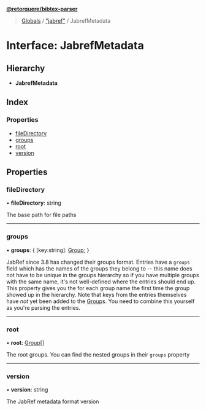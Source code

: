 **[@retorquere/bibtex-parser](../README.md)**

> [Globals](../globals.md) / ["jabref"](../modules/_jabref_.md) / JabrefMetadata

# Interface: JabrefMetadata

## Hierarchy

* **JabrefMetadata**

## Index

### Properties

* [fileDirectory](_jabref_.jabrefmetadata.md#filedirectory)
* [groups](_jabref_.jabrefmetadata.md#groups)
* [root](_jabref_.jabrefmetadata.md#root)
* [version](_jabref_.jabrefmetadata.md#version)

## Properties

### fileDirectory

•  **fileDirectory**: string

The base path for file paths

___

### groups

•  **groups**: { [key:string]: [Group](_jabref_.group.md);  }

JabRef since 3.8 has changed their groups format. Entries have a `groups` field which has the names of the groups they belong to -- this name does not have to be unique in the groups hierarchy so if you
have multiple groups with the same name, it's not well-defined where the entries should end up. This property gives you the for each group name the first time the group showed up in the hierarchy. Note that
keys from the entries themselves have *not* yet been added to the [Group](_jabref_.group.md)s. You need to combine this yourself as you're parsing the entries.

___

### root

•  **root**: [Group](_jabref_.group.md)[]

The root groups. You can find the nested groups in their `groups` property

___

### version

•  **version**: string

The JabRef metadata format version
